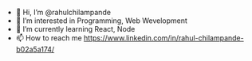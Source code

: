 - 👋 Hi, I’m @rahulchilampande
- 👀 I’m interested in Programming, Web Wevelopment
- 🌱 I’m currently learning React, Node
- 📫 How to reach me https://www.linkedin.com/in/rahul-chilampande-b02a5a174/
     




<!---![download (1)](https://user-images.githubusercontent.com/69572740/179388291-70f4f6ea-ab05-49e6-a981-ed357bdd8bba.png)

rahulchilampande/rahulchilampande is a ✨ special ✨ repository because its `README.md` (this file) appears on your GitHub profile.
You can click the Preview link to take a look at your changes.
--->
